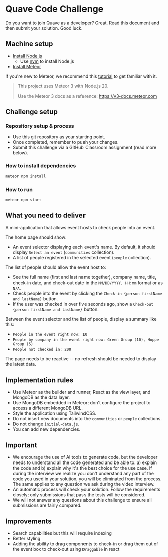 # Quave Code Challenge

Do you want to join Quave as a developer? Great. Read this document and then submit your solution. Good luck.

## Machine setup

- [Install Node.js](https://nodejs.org/en/download/)
  - Use [nvm](https://github.com/nvm-sh/nvm#installing-and-updating) to install Node.js
- [Install Meteor](https://docs.meteor.com/install.html)

If you're new to Meteor, we recommend this [tutorial](https://react-tutorial.meteor.com) to get familiar with it.

> This project uses Meteor 3 with Node.js 20.
>
> Use the Meteor 3 docs as a reference: https://v3-docs.meteor.com

## Challenge setup

### Repository setup & process

-  Use this git repository as your starting point.
-  Once completed, remember to push your changes.
-  Submit this challenge via a GitHub Classroom assignment (read more below).

### How to install dependencies

```bash
meteor npm install
```

### How to run

```bash
meteor npm start
```

## What you need to deliver

A mini-application that allows event hosts to check people into an event.

The home page should show:

-  An event selector displaying each event's name. By default, it should display `Select an event` (`communities` collection).
-  A list of people registered in the selected event (`people` collection).

The list of people should allow the event host to:

-  See the full name (first and last name together), company name, title, check-in date, and check-out date in the `MM/DD/YYYY, HH:mm` format or as `N/A`.
-  Check people into the event by clicking the `Check-in {person firstName and lastName}` button.
-  If the user was checked in over five seconds ago, show a `Check-out {person firstName and lastName}` button.

Between the event selector and the list of people, display a summary like this:

-  `People in the event right now: 10`
-  `People by company in the event right now: Green Group (10), Hoppe Group (5)`
-  `People not checked in: 200`

The page needs to be reactive -- no refresh should be needed to display the latest data.

## Implementation rules

-  Use Meteor as the builder and runner, React as the view layer, and MongoDB as the data layer.
-  Use MongoDB embedded in Meteor; don't configure the project to access a different MongoDB URL.
-  Style the application using TailwindCSS.
-  Do not insert new documents into the `communities` or `people` collections.
-  Do not change `initial-data.js`.
-  You can add new dependencies.

## Important

-  We encourage the use of AI tools to generate code, but the developer needs to understand all the code generated and be able to: a) explain the code and b) explain why it's the best choice for the use case. If during the interview we realize you don't understand any part of the code you used in your solution, you will be eliminated from the process. The same applies to any question we ask during the video interview.
-  An automatic process will check your solution. Follow the requirements closely; only submissions that pass the tests will be considered.
-  We will not answer any questions about this challenge to ensure all submissions are fairly compared.

## Improvements

- Search capabilities but this will require indexing
- Better styling 
- Adding the ability to drag components to check-in or drag them out of the event box to check-out using `Draggable` in react
